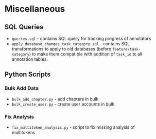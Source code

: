 # Miscellaneous

## SQL Queries

* `queries.sql` - contains SQL query for tracking progress of annotators
* `apply_database_changes_task_category.sql` - contains SQL transformations to apply to old databases (before `feature/task-category`) to make them compatible with addition of `task_id` to all annotation tables.


## Python Scripts

### Bulk Add Data

* `bulk_add_chapter.py` - add chapters in bulk
* `bulk_create_user.py` - create user accounts in bulk

### Fix Analysis

* `fix_multitoken_analysis.py` - script to fix missing analysis of multitokens
